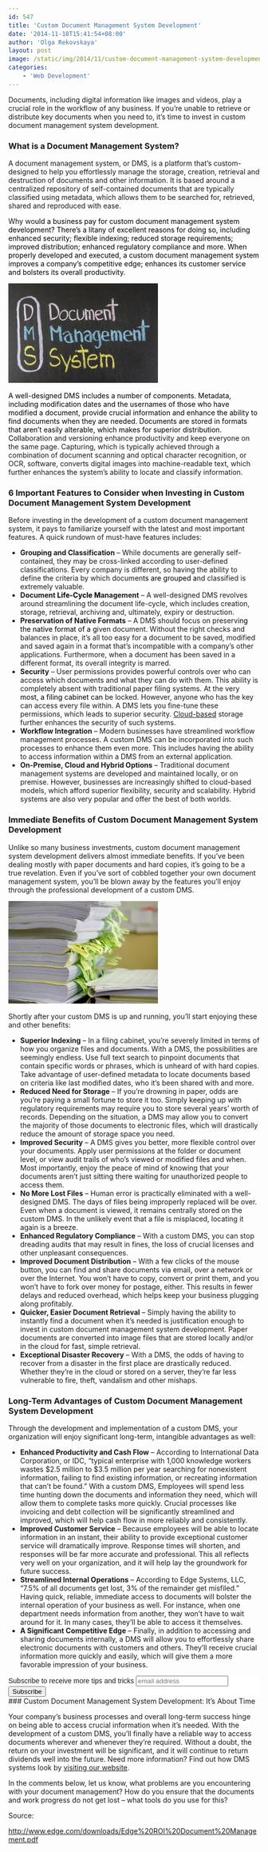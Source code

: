 ```yaml
---
id: 547
title: 'Custom Document Management System Development'
date: '2014-11-18T15:41:54+08:00'
author: 'Olga Rekovskaya'
layout: post
image: /static/img/2014/11/custom-document-management-system-development-filing-cabinet.jpg
categories:
    - 'Web Development'
---
```


Documents, including digital information like images and videos, play a crucial role in the workflow of any business. If you’re unable to retrieve or distribute key documents when you need to, it’s time to invest in custom document management system development.

### What is a Document Management System?

A document management system, or DMS, is a platform that’s custom-designed to help you effortlessly manage the storage, creation, retrieval and destruction of documents and other information. It is based around a centralized repository of self-contained documents that are typically classified using metadata, which allows them to be searched for, retrieved, shared and reproduced with ease.

Why wo<span style="color: #000000;">uld a business pay for custom document management system development? There’s a litany of excellent reasons for doing so, including enhanced security; flexible indexing; reduced storage requirements; improved distribution; enhanced regulatory compliance and more. When properly developed and executed, a custom document management system improves a company’s competitive edge; enhances its customer service and bolsters its overall productivity.</span>

![description of the document management system acronym DMS short for DMS!](/static/img/2014/11/description-of-the-document-management-system-acronym-300x199.jpg)

<span style="color: #000000;">A well-designed DMS includes a number of components. Metadata, including modification dates and the usernames of those who have modified a document, provide crucial information and enhance the ability to find documents when they are needed. Documents are stored in formats that aren’t easily alterable, which makes for superior distribution. Coll</span>aboration and versioning enhance productivity and keep everyone on the same page. Capturing, which is typically achieved through a combination of document scanning and optical character recognition, or OCR, software, converts digital images into machine-readable text, which further enhances the system’s ability to locate and classify information.

### 6 Important Features to Consider when Investing in Custom Document Management System Development

Before investing in the development of a custom document management system, it pays to familiarize yourself with the latest and most important features. A quick rundown of must-have features includes:

- **Grouping and Classification** – While documents are generally self-contained, they may be cross-linked according to user-defined classifications. Every company is different, so having the ability to define the criteria by which documen<span style="color: #000000;">ts are grouped a</span>nd classified is extremely valuable.
- **Document <span style="color: #000000;">Life-Cycle M</span>anagement** – A well-designed DMS revolves around streamlining the document life-cycle, which includes creation, storage, retrieval, archiving and, ultimately, expiry or destruction.
- **Preservation of Native Formats** – A DMS should focus on preservi<span style="color: #000000;">ng the native format of a g</span>iven document. Without the right checks and balances in place, it’s all too easy for a document to be saved, modified and saved again in a format that’s incompatible with a company’s other applications. Furthermore, when a document has been saved in a different format, its overall integrity is marred.
- **Security** – User permissions provides powerful controls over who can access which documents and what they can do with them. This ability is completely absent with traditional paper filing systems. At the very <span style="color: #000000;">most, a filing cabinet can</span> be locked. However, anyone who has the key can access every file within. A DMS lets you fine-tune these permissions, which leads to superior security. [Cloud-based](https://www.issart.com/en/services/details/service/cloud-solutions) storage further enhances the security of such systems.
- **Workflow Integration** – Modern businesses have streamlined workflow management processes. A custom DMS can be incorporated into such processes to enhance them even more. This includes having the ability to access information within a DMS from an external application.
- **On-Premise, Cloud and Hybrid Options** – Traditional document management systems are developed and maintained locally, or on premise. However, businesses are increasingly shifted to cloud-based models, which afford superior flexibility, security and scalability. Hybrid systems are also very popular and offer the best of both worlds.

### **Immediate Benefits of Custom Document Management System Development**

Unlike so many business investments, custom document management system development delivers almost immediate benefits. If you’ve been dealing mostly with paper documents and hard copies, it’s going to be a true revelation. Even if you’ve sort of cobbled together your own document management system, you’ll be blown away by the features you’ll enjoy through the professional development of a custom DMS.

![Reduced need for storage when using a custom document management system development ](/static/img/2014/11/reduced-need-for-storage-300x205.jpg)

Shortly after your custom DMS is up and running, you’ll start enjoying these and other benefits:

- **Superior Indexing** – In a filing cabinet, you’re severely limited in terms of how you organize files and documents. With a DMS, the possibilities are seemingly endless. Use full text search to pinpoint documents that contain specific words or phrases, which is unheard of with hard copies. Take advantage of user-defined metadata to locate documents based on criteria like last modified dates, who it’s been shared with and more.
- **Reduced Need for Storage** – If you’re drowning in paper, odds are you’re paying a small fortune to store it too. Simply keeping up with regulatory requirements may require you to store several years’ worth of records. Depending on the situation, a DMS may allow you to convert the majority of those documents to electronic files, which will drastically reduce the amount of storage space you need.
- **Improved Security** – A DMS gives you better, more flexible control over your documents. Apply user permissions at the folder or document level, or view audit trails of who’s viewed or modified files and when. Most importantly, enjoy the peace of mind of knowing that your documents aren’t just sitting there waiting for unauthorized people to access them.
- **No More Lost Files** – Human error is practically eliminated with a well-designed DMS. The days of files being improperly replaced will be over. Even when a document is viewed, it remains centrally stored on the custom DMS. In the unlikely event that a file is misplaced, locating it again is a breeze.
- **Enhanced Regulatory Compliance** – With a custom DMS, you can stop dreading audits that may result in fines, the loss of crucial licenses and other unpleasant consequences.
- **Improved Document Distribution** – With a few clicks of the mouse button, you can find and share documents via email, over a network or over the Internet. You won’t have to copy, convert or print them, and you won’t have to fork over money for postage, either. This results in fewer delays and reduced overhead, which helps keep your business plugging along profitably.
- **Quicker, Easier Document Retrieval** – Simply having the ability to instantly find a document when it’s needed is justification enough to invest in custom document management system development. Paper documents are converted into image files that are stored locally and/or in the cloud for fast, simple retrieval.
- **Exceptional Disaster Recovery** – With a DMS, the odds of having to recover from a disaster in the first place are drastically reduced. Whether they’re in the cloud or stored on a server, they’re far less vulnerable to fire, theft, vandalism and other mishaps.

### Long-Term Advantages of Custom Document Management System Development

Through the development and implementation of a custom DMS, your organization will enjoy significant long-term, intangible advantages as well:

- **Enhanced Productivity and Cash Flow** – According to International Data Corporation, or IDC, “typical enterprise with 1,000 knowledge workers wastes $2.5 million to $3.5 million per year searching for nonexistent information, failing to find existing information, or recreating information that can’t be found.” With a custom DMS, Employees will spend less time hunting down the documents and information they need, which will allow them to complete tasks more quickly. Crucial processes like invoicing and debt collection will be significantly streamlined and improved, which will help cash flow in more reliably and consistently.
- **Improved Customer Service** – Because employees will be able to locate information in an instant, their ability to provide exceptional customer service will dramatically improve. Response times will shorten, and responses will be far more accurate and professional. This all reflects very well on your organization, and it will help lay the groundwork for future success.
- **Streamlined Internal Operations** – According to Edge Systems, LLC, “7.5% of all documents get lost, 3% of the remainder get misfiled.” Having quick, reliable, immediate access to documents will bolster the internal operation of your business as well. For instance, when one department needs information from another, they won’t have to wait around for it. In many cases, they’ll be able to access it themselves.
- **A Significant Competitive Edge** – Finally, in addition to accessing and sharing documents internally, a DMS will allow you to effortlessly share electronic documents with customers and others. They’ll receive crucial information more quickly and easily, which will give them a more favorable impression of your business.

<link href="//cdn-images.mailchimp.com/embedcode/slim-081711.css" rel="stylesheet" type="text/css"></link><style type="text/css">
	#mc_embed_signup{background:#fff; clear:left; font:14px Helvetica,Arial,sans-serif; }
	/* Add your own MailChimp form style overrides in your site stylesheet or in this style block.
	   We recommend moving this block and the preceding CSS link to the HEAD of your HTML file. */
</style>

<div id="mc_embed_signup"><form action="//issart.us8.list-manage.com/subscribe/post?u=27b4bef1d5ce0a19dc5a471f5&id=9fce49f49e" class="validate" id="mc-embedded-subscribe-form" method="post" name="mc-embedded-subscribe-form" novalidate="" target="_blank"><div id="mc_embed_signup_scroll"> <label for="mce-EMAIL">Subscribe to receive more tips and tricks</label>  
<input class="email" id="mce-EMAIL" name="EMAIL" placeholder="email address" required="" type="email" value=""></input>  
<div style="position: absolute; left: -5000px;"><input name="b_27b4bef1d5ce0a19dc5a471f5_9fce49f49e" tabindex="-1" type="text" value=""></input></div><div class="clear"><input class="button" id="mc-embedded-subscribe" name="subscribe" type="submit" value="Subscribe"></input></div></div></form></div>### Custom Document Management System Development: It’s About Time

Your company’s business processes and overall long-term success hinge on being able to access crucial information when it’s needed. With the development of a custom DMS, you’ll finally have a reliable way to access documents wherever and whenever they’re required. Without a doubt, the return on your investment will be significant, and it will continue to return dividends well into the future. Need more information? Find out how DMS systems look by [visiting our website](http://www.issart.com/en/services/details/service/document-management).

In the comments below, let us know, what problems are you encountering with your document management? How do you ensure that the documents and work progress do not get lost – what tools do you use for this?

Source:

http://www.edge.com/downloads/Edge%20ROI%20Document%20Management.pdf
